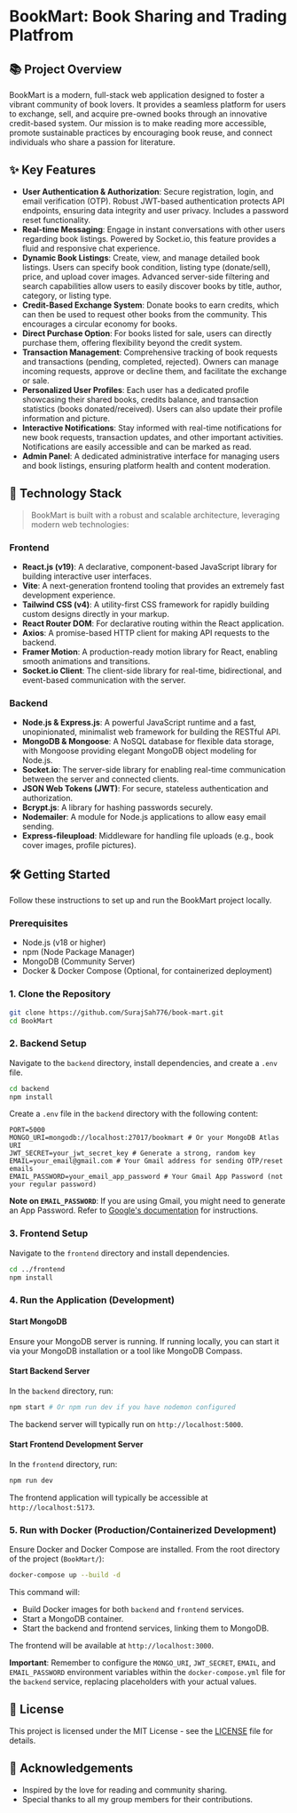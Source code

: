 # BookMart: Book Sharing and Trading Platfrom


## 📚 Project Overview

BookMart is a modern, full-stack web application designed to foster a vibrant community of book lovers. It provides a seamless platform for users to exchange, sell, and acquire pre-owned books through an innovative credit-based system. Our mission is to make reading more accessible, promote sustainable practices by encouraging book reuse, and connect individuals who share a passion for literature.

## ✨ Key Features

-   **User Authentication & Authorization**: Secure registration, login, and email verification (OTP). Robust JWT-based authentication protects API endpoints, ensuring data integrity and user privacy. Includes a password reset functionality.
-   **Real-time Messaging**: Engage in instant conversations with other users regarding book listings. Powered by Socket.io, this feature provides a fluid and responsive chat experience.
-   **Dynamic Book Listings**: Create, view, and manage detailed book listings. Users can specify book condition, listing type (donate/sell), price, and upload cover images. Advanced server-side filtering and search capabilities allow users to easily discover books by title, author, category, or listing type.
-   **Credit-Based Exchange System**: Donate books to earn credits, which can then be used to request other books from the community. This encourages a circular economy for books.
-   **Direct Purchase Option**: For books listed for sale, users can directly purchase them, offering flexibility beyond the credit system.
-   **Transaction Management**: Comprehensive tracking of book requests and transactions (pending, completed, rejected). Owners can manage incoming requests, approve or decline them, and facilitate the exchange or sale.
-   **Personalized User Profiles**: Each user has a dedicated profile showcasing their shared books, credits balance, and transaction statistics (books donated/received). Users can also update their profile information and picture.
-   **Interactive Notifications**: Stay informed with real-time notifications for new book requests, transaction updates, and other important activities. Notifications are easily accessible and can be marked as read.
-   **Admin Panel**: A dedicated administrative interface for managing users and book listings, ensuring platform health and content moderation.

## 🚀 Technology Stack

> BookMart is built with a robust and scalable architecture, leveraging modern web technologies:

### Frontend

-   **React.js (v19)**: A declarative, component-based JavaScript library for building interactive user interfaces.
-   **Vite**: A next-generation frontend tooling that provides an extremely fast development experience.
-   **Tailwind CSS (v4)**: A utility-first CSS framework for rapidly building custom designs directly in your markup.
-   **React Router DOM**: For declarative routing within the React application.
-   **Axios**: A promise-based HTTP client for making API requests to the backend.
-   **Framer Motion**: A production-ready motion library for React, enabling smooth animations and transitions.
-   **Socket.io Client**: The client-side library for real-time, bidirectional, and event-based communication with the server.

### Backend

-   **Node.js & Express.js**: A powerful JavaScript runtime and a fast, unopinionated, minimalist web framework for building the RESTful API.
-   **MongoDB & Mongoose**: A NoSQL database for flexible data storage, with Mongoose providing elegant MongoDB object modeling for Node.js.
-   **Socket.io**: The server-side library for enabling real-time communication between the server and connected clients.
-   **JSON Web Tokens (JWT)**: For secure, stateless authentication and authorization.
-   **Bcrypt.js**: A library for hashing passwords securely.
-   **Nodemailer**: A module for Node.js applications to allow easy email sending.
-   **Express-fileupload**: Middleware for handling file uploads (e.g., book cover images, profile pictures).

## 🛠️ Getting Started

Follow these instructions to set up and run the BookMart project locally.

### Prerequisites

-   Node.js (v18 or higher)
-   npm (Node Package Manager)
-   MongoDB (Community Server)
-   Docker & Docker Compose (Optional, for containerized deployment)

### 1. Clone the Repository

```bash
git clone https://github.com/SurajSah776/book-mart.git
cd BookMart
```

### 2. Backend Setup

Navigate to the `backend` directory, install dependencies, and create a `.env` file.

```bash
cd backend
npm install
```

Create a `.env` file in the `backend` directory with the following content:

```
PORT=5000
MONGO_URI=mongodb://localhost:27017/bookmart # Or your MongoDB Atlas URI
JWT_SECRET=your_jwt_secret_key # Generate a strong, random key
EMAIL=your_email@gmail.com # Your Gmail address for sending OTP/reset emails
EMAIL_PASSWORD=your_email_app_password # Your Gmail App Password (not your regular password)
```

**Note on `EMAIL_PASSWORD`**: If you are using Gmail, you might need to generate an App Password. Refer to [Google's documentation](https://support.google.com/accounts/answer/185833?hl=en) for instructions.

### 3. Frontend Setup

Navigate to the `frontend` directory and install dependencies.

```bash
cd ../frontend
npm install
```

### 4. Run the Application (Development)

#### Start MongoDB

Ensure your MongoDB server is running. If running locally, you can start it via your MongoDB installation or a tool like MongoDB Compass.

#### Start Backend Server

In the `backend` directory, run:

```bash
npm start # Or npm run dev if you have nodemon configured
```

The backend server will typically run on `http://localhost:5000`.

#### Start Frontend Development Server

In the `frontend` directory, run:

```bash
npm run dev
```

The frontend application will typically be accessible at `http://localhost:5173`.

### 5. Run with Docker (Production/Containerized Development)

Ensure Docker and Docker Compose are installed. From the root directory of the project (`BookMart/`):

```bash
docker-compose up --build -d
```

This command will:
-   Build Docker images for both `backend` and `frontend` services.
-   Start a MongoDB container.
-   Start the backend and frontend services, linking them to MongoDB.

The frontend will be available at `http://localhost:3000`.

**Important**: Remember to configure the `MONGO_URI`, `JWT_SECRET`, `EMAIL`, and `EMAIL_PASSWORD` environment variables within the `docker-compose.yml` file for the `backend` service, replacing placeholders with your actual values.


## 📄 License

This project is licensed under the MIT License - see the [LICENSE](LICENSE) file for details.

## 🙏 Acknowledgements

-   Inspired by the love for reading and community sharing.
-   Special thanks to all my group members for their contributions.